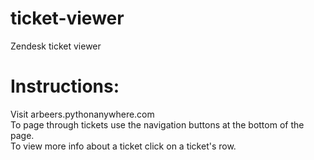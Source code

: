 # ticket-viewer
Zendesk ticket viewer

# Instructions:
Visit arbeers.pythonanywhere.com<br/>
To page through tickets use the navigation buttons at the bottom of the page.<br/>
To view more info about a ticket click on a ticket's row.
